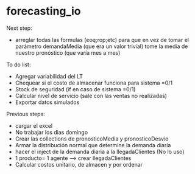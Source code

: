 # forecasting_io

Next step: 
* arreglar todas las formulas (eoq;rop;etc) para que en vez de tomar el parámetro demandaMedia (que era un valor trivial) tome la media de nuestro pronóstico (que varía mes a mes)


To do list:
* Agregar variabilidad del LT
* Chequear si el costo de almacenar funciona para sistema =0/1
* Stock de seguridad (if en caso de sistema =0/1)
* Calcular nivel de servicio (sale con las ventas no realizadas)
* Exportar datos simulados


Previous steps:
  * cargar el excel 
  * No trabajar los dias domingo
  * Crear las collections de pronosticoMedia y pronosticoDesvio
  * Armar la distribución normal que determine la demanda diaria
  * hacer el inject de la demanda diaria a la llegadaClientes (No lo uso)
  * 1 producto= 1 agente --> crear llegadaClientes
  * Calcular costos unitario, de almacen y por ordenar
